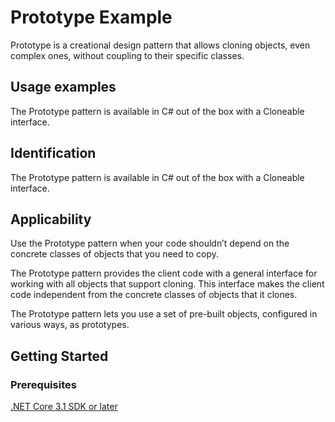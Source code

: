 # Prototype Example
Prototype is a creational design pattern that allows cloning objects, even complex ones, without coupling to their specific classes.

## Usage examples
The Prototype pattern is available in C# out of the box with a Cloneable interface.

## Identification
The Prototype pattern is available in C# out of the box with a Cloneable interface.

## Applicability
Use the Prototype pattern when your code shouldn’t depend on the concrete classes of objects that you need to copy.

The Prototype pattern provides the client code with a general interface for working with all objects that support cloning. This interface makes the client code independent from the concrete classes of objects that it clones.

The Prototype pattern lets you use a set of pre-built objects, configured in various ways, as prototypes.

## Getting Started

### Prerequisites

[.NET Core 3.1 SDK or later](https://dotnet.microsoft.com/download/dotnet-core/3.1)